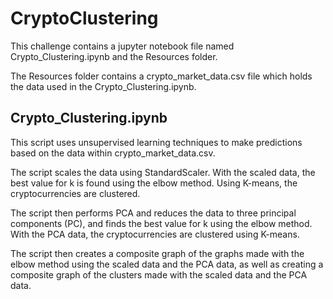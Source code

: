 # CryptoClustering
This challenge contains a jupyter notebook file named Crypto_Clustering.ipynb and the Resources folder. 

The Resources folder contains a crypto_market_data.csv file which holds the data used in the Crypto_Clustering.ipynb.

## Crypto_Clustering.ipynb
This script uses unsupervised learning techniques to make predictions based on the data within crypto_market_data.csv. 

The script scales the data using StandardScaler. With the scaled data, the best value for k is found using the elbow method. Using K-means, the cryptocurrencies are clustered. 

The script then performs PCA and reduces the data to three principal components (PC), and finds the best value for k using the elbow method. With the PCA data, the cryptocurrencies are clustered using K-means.

The script then creates a composite graph of the graphs made with the elbow method using the scaled data and the PCA data, as well as creating a composite graph of the clusters made with the scaled data and the PCA data.
